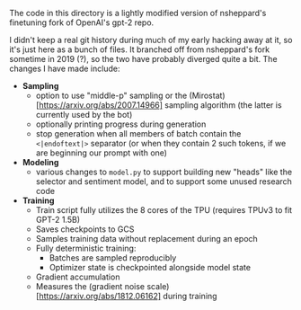 The code in this directory is a lightly modified version of nsheppard's finetuning fork of OpenAI's gpt-2 repo.

I didn't keep a real git history during much of my early hacking away at it, so it's just here as a bunch of files.  It branched off from nsheppard's fork sometime in 2019 (?), so the two have probably diverged quite a bit.  The changes I have made include:

- **Sampling**
  - option to use "middle-p" sampling or the (Mirostat)[https://arxiv.org/abs/2007.14966] sampling algorithm (the latter is currently used by the bot)
  - optionally printing progress during generation
  - stop generation when all members of batch contain the `<|endoftext|>` separator (or when they contain 2 such tokens, if we are beginning our prompt with one)
- **Modeling**
  - various changes to `model.py` to support building new "heads" like the selector and sentiment model, and to support some unused research code
- **Training**
  - Train script fully utilizes the 8 cores of the TPU (requires TPUv3 to fit GPT-2 1.5B)
  - Saves checkpoints to GCS
  - Samples training data without replacement during an epoch
  - Fully deterministic training:
    - Batches are sampled reproducibly
    - Optimizer state is checkpointed alongside model state
  - Gradient accumulation
  - Measures the (gradient noise scale)[https://arxiv.org/abs/1812.06162] during training

